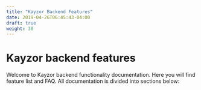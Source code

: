 ```yaml
---
title: "Kayzor Backend Features"
date: 2019-04-26T06:45:43-04:00
draft: true
weight: 30
---
```


# **Kayzor backend features**

Welcome to Kayzor backend functionality documentation. Here you will find feature list and FAQ. All documentation is divided into sections below:
